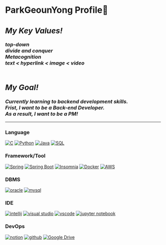 <h1> ParkGeounYong Profile🌱</h1>
  
  
<h3>
  <i>
    <h2>My Key Values!</h2>
    top-down<br>
    divide and conquer<br>
    Metacognition<br>
    text < hyperlink < image < video<br><br>
  </i>
</h3>    
  
<h3>
  <i>
    <h2>My Goal!</h2>
    Currently learning to backend development skills.<br>
    Frist, I want to be a Back-end Developer.<br>
    As a result, I want to be a PM!
  </i>
</h3> 
  
----------------------------------------------------------------------
### Language
[![C](https://img.shields.io/badge/c-black?style=for-the-badge&logo=c)](https://en.cppreference.com/w/c)
[![Python](https://img.shields.io/badge/python-black?style=for-the-badge&logo=python)](https://www.python.org/)
[![Java](https://img.shields.io/badge/java-black?style=for-the-badge&logo=java)](https://www.java.com/ko/)
[![SQL](https://img.shields.io/badge/sql-black?style=for-the-badge&logo=sql)](https://aws.amazon.com/ko/what-is/sql/)

### Framework/Tool
[![Spring](https://img.shields.io/badge/Spring-black?style=for-the-badge&logo=Spring)](https://spring.io/)
[![Spring Boot](https://img.shields.io/badge/SpringBoot-black?style=for-the-badge&logo=SpringBoot)](https://start.spring.io/)
[![Insomnia](https://img.shields.io/badge/Insomnia-black?style=for-the-badge&logo=Insomnia)](https://insomnia.rest/)
[![Docker](https://img.shields.io/badge/Docker-black?style=for-the-badge&logo=Docker)](https://www.docker.com/)
[![AWS](https://img.shields.io/badge/AWS-black?style=for-the-badge&logo=amazon)](https://aws.amazon.com/)

### DBMS
[![oracle](https://img.shields.io/badge/oracle-black?style=for-the-badge&logo=oracle)](https://www.oracle.com/kr/database/)
[![mysql](https://img.shields.io/badge/mysql-black?style=for-the-badge&logo=mysql)](https://www.mysql.com/)
  
### IDE
[![intellij](https://img.shields.io/badge/intellij-black?style=for-the-badge&logo=IntelliJ)](https://www.jetbrains.com/ko-kr/idea/)
[![visual studio](https://img.shields.io/badge/VisualStudio-black?style=for-the-badge&logo=visual-studio)](https://code.visualstudio.com/)
[![vscode](https://img.shields.io/badge/VSCode-black?style=for-the-badge&logo=visual-studio-code)](https://code.visualstudio.com/)
[![jupyter notebook](https://img.shields.io/badge/Jupyter_Notebook-black?style=for-the-badge&logo=jupyter)](https://www.docker.com/)

  
### DevOps
[![notion](https://img.shields.io/badge/notion-black?style=for-the-badge&logo=notion)](https://www.notion.so/ko-kr/product?utm_source=google&utm_campaign=10805039169&utm_medium=104440699817&utm_content=455555244419&utm_term=%EB%85%B8%EC%85%98&targetid=kwd-827502875973&gclid=CjwKCAjw67ajBhAVEiwA2g_jEAhbAW04NueVdToBMCd_L3F0mst9jY6FUFeSR_pp45FGDGCPv0nI7RoCPsUQAvD_BwE)
[![github](https://img.shields.io/badge/github-black?style=for-the-badge&logo=github)](https://github.com/parkgeounyong)
[![Google Drive](https://img.shields.io/badge/googledrive-black?style=for-the-badge&logo=googledrive)](https://github.com/parkgeounyong)
